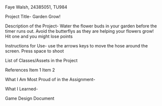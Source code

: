 Faye Walsh, 24385051, TU984

Project Title- 
Garden Grow!


Description of the Project- 
Water the flower buds in your garden before the timer runs out. Avoid the butterflys as they are helping your flowers grow! Hit one and you might lose points

Instructions for Use-
use the arrows keys to move the hose around the screen. 
Press space to shoot 

List of Classes/Assets in the Project

References Item 1 Item 2

What I Am Most Proud of in the Assignment-

What I Learned-

Game Design Document

